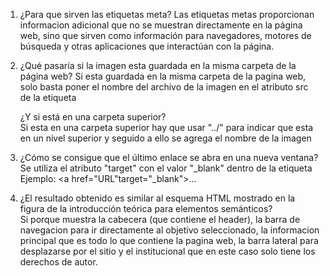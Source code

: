 1. ¿Para que sirven las etiquetas meta?
   Las etiquetas metas proporcionan informacion adicional que no se muestran directamente en la página web, sino que sirven como información para navegadores, motores de búsqueda y otras aplicaciones que interactúan con la página.

2. ¿Qué pasaría si la imagen esta guardada en la misma carpeta de la página web?
   Si esta guardada en la misma carpeta de la pagina web, solo basta poner  el nombre del archivo de la imagen en el atributo src de la etiqueta <img>

   ¿Y si está en una carpeta superior?  
    Si esta en una carpeta superior hay que usar "../" para indicar que esta en un nivel superior y seguido a ello se agrega el nombre de la imagen

3. ¿Cómo se consigue que el último enlace se abra en una nueva ventana? 
    Se utiliza el atributo "target" con el valor "_blank" dentro de la etiqueta <a>
    Ejemplo: <a href="URL"target="_blank">...</a>

4. ¿El resultado obtenido es similar al esquema HTML mostrado en la figura de la    introducción teórica para elementos semánticos?          
    Si porque muestra la cabecera (que contiene el header), la barra de navegacion para ir directamente al objetivo seleccionado, la informacion principal que es todo lo que contiene la pagina web, la barra lateral para desplazarse por el sitio y el institucional que en este caso solo tiene los derechos de autor.


